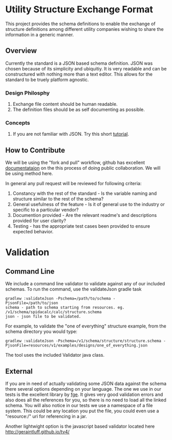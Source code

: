 Utility Structure Exchange Format
===================================

This project provides the schema definitions to enable the exchange of structure definitions among different utility companies wishing to share the information in a generic manner. 

Overview
----------

Currently the standard is a JSON based schema definition.  JSON was chosen because of its simplicity and ubiquitiy.  It is very readable and can be constructured with nothing more than a text editor.  This allows for the standard to be truely platform agnostic.

### Design Philosphy

1. Exchange file content should be human readable.
1. The definition files should be as self documenting as possible.

### Concepts

1. If you are not familiar with JSON.  Try this short [tutorial](http://www.w3schools.com/json/default.asp).

How to Contribute
------------------

We will be using the "fork and pull" workflow, github has excellent [documentataion](https://help.github.com/articles/using-pull-requests/) on the this process of doing public collaboration.    We will be using method here.

In general any pull request will be reviewed for following criteria:

1. Constancy with the rest of the standard - Is the variable naming and structure similar to the rest of the schema?  
2. General usefulness of the feature - Is it of general use to the industry or specific to a particular vendor?
3. Documention provided - Are the relevant readme's and descriptions provided for user clarity?
4. Testing - has the appropriate test cases been provided to ensure expected behavior.

Validation
===========

Command Line
------------

We include a command line validator to validate against any of our included schemas. To run the command, use the validateJson gradle task

    gradlew :validateJson -Pschema=/path/to/schema -PjsonFile=/path/to/json
    schema - path to schema starting from resources. eg. /v1/schema/spidacalc/calc/structure.schema
    json - json file to be validated.

For example, to validate the "one of everything" structure example, from the schema directory you would type:

    gradlew :validateJson -Pschema=/v1/schema/structure/structure.schema -PjsonFile=resources/v1/examples/designs/one_of_everything.json

The tool uses the included Validator java class.

External
---------

If you are in need of actually validating some JSON data against the schema there several options depending on your language.  The one we use in our tests is the excellent library by [fge](https://github.com/fge/json-schema-validator).  It gives very good validation errors and also does all the references for you, so there is no need to load all the linked schema.  You will also notice in our tests we use a namespace of a file system.  This could be any location you put the file, you could even use a "resource:/" uri for referencing in a jar.

Another lightwight option is the javascript based validator located here http://geraintluff.github.io/tv4/

